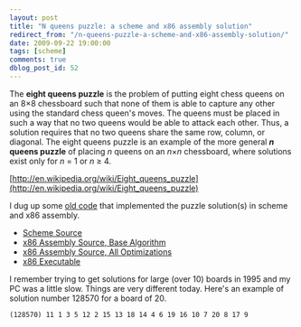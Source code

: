 ```yaml
---
layout: post
title: "N queens puzzle: a scheme and x86 assembly solution"
redirect_from: "/n-queens-puzzle-a-scheme-and-x86-assembly-solution/"
date: 2009-09-22 19:00:00
tags: [scheme]
comments: true
dblog_post_id: 52
---
```

The **eight queens puzzle** is the problem of putting eight chess queens on an 8×8 chessboard such that none of them is able to capture any other using the standard chess queen's moves. The queens must be placed in such a way that no two queens would be able to attack each other. Thus, a solution requires that no two queens share the same row, column, or diagonal. The eight queens puzzle is an example of the more general **_n_ queens puzzle** of placing _n_ queens on an _n_×_n_ chessboard, where solutions exist only for _n_ = 1 or _n_ ≥ 4.

[http://en.wikipedia.org/wiki/Eight_queens_puzzle](http://en.wikipedia.org/wiki/Eight_queens_puzzle)

I dug up some [old code](https://github.com/dblock/reines) that implemented the puzzle solution(s) in scheme and x86 assembly.

- [Scheme Source](https://github.com/dblock/reines/blob/master/REINES.S)
- [x86 Assembly Source, Base Algorithm](https://github.com/dblock/reines/blob/master/REINEONE.ASM)
- [x86 Assembly Source, All Optimizations](https://github.com/dblock/reines/blob/master/REINES.ASM)
- [x86 Executable](https://github.com/dblock/reines/raw/master/REINES.EXE)

I remember trying to get solutions for large (over 10) boards in 1995 and my PC was a little slow. Things are very different today. Here's an example of solution number 128570 for a board of 20.

```
(128570) 11 1 3 5 12 2 15 13 18 14 4 6 19 16 10 7 20 8 17 9
```




